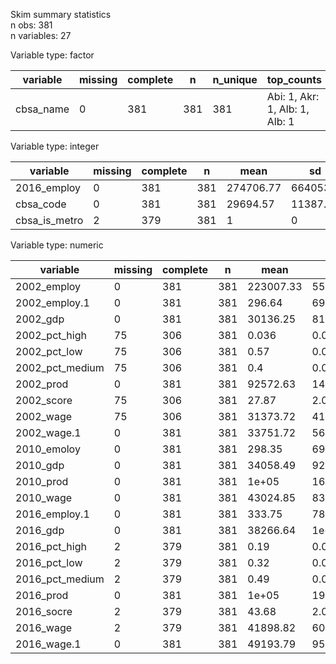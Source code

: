 Skim summary statistics  
 n obs: 381    
 n variables: 27    

Variable type: factor

| variable  | missing | complete |  n  | n_unique |           top_counts           | ordered |
|-----------|---------|----------|-----|----------|--------------------------------|---------|
| cbsa_name |    0    |   381    | 381 |   381    | Abi: 1, Akr: 1, Alb: 1, Alb: 1 |  FALSE  |

Variable type: integer

|   variable    | missing | complete |  n  |   mean    |    sd    |  p0   |  p25  |  p50  |  p75  |  p100   |
|---------------|---------|----------|-----|-----------|----------|-------|-------|-------|-------|---------|
|  2016_employ  |    0    |   381    | 381 | 274706.77 | 664053.4 |   0   | 43520 | 83000 | 2e+05 | 8229570 |
|   cbsa_code   |    0    |   381    | 381 | 29694.57  | 11387.92 | 10180 | 19740 | 29420 | 39740 |  49740  |
| cbsa_is_metro |    2    |   379    | 381 |     1     |    0     |   1   |   1   |   1   |   1   |    1    |

Variable type: numeric

|    variable     | missing | complete |  n  |   mean    |    sd     |    p0    |   p25    |   p50    |    p75    |    p100    |
|-----------------|---------|----------|-----|-----------|-----------|----------|----------|----------|-----------|------------|
|   2002_employ   |    0    |   381    | 381 | 223007.33 | 553169.87 |    0     |  29610   |  63090   |  168090   |  6670740   |
|  2002_employ.1  |    0    |   381    | 381 |  296.64   |  696.44   |  13.49   |  53.31   |  95.12   |  211.86   |  8558.38   |
|    2002_gdp     |    0    |   381    | 381 | 30136.25  | 81384.48  | 1431.37  |  4718.8  | 8835.59  | 20479.22  | 1090450.95 |
|  2002_pct_high  |   75    |   306    | 381 |   0.036   |   0.02    |  0.0096  |  0.022   |  0.032   |   0.046   |    0.15    |
|  2002_pct_low   |   75    |   306    | 381 |   0.57    |   0.036   |   0.45   |   0.55   |   0.57   |   0.59    |    0.67    |
| 2002_pct_medium |   75    |   306    | 381 |    0.4    |   0.026   |   0.32   |   0.38   |   0.4    |   0.41    |    0.48    |
|    2002_prod    |    0    |   381    | 381 | 92572.63  | 14063.38  | 67524.81 | 82631.02 | 89942.67 | 98868.14  | 178172.27  |
|   2002_score    |   75    |   306    | 381 |   27.87   |   2.09    |  21.33   |  26.66   |  27.64   |   28.92   |    36.5    |
|    2002_wage    |   75    |   306    | 381 | 31373.72  |  4125.51  | 23194.79 | 28410.14 | 30960.07 | 33444.33  |  51839.88  |
|   2002_wage.1   |    0    |   381    | 381 | 33751.72  |  5699.32  | 22766.57 | 29954.36 | 32793.18 | 36082.34  |  66025.63  |
|   2010_emoloy   |    0    |   381    | 381 |  298.35   |  693.38   |  19.84   |  55.06   |  97.08   |  220.61   |  8583.66   |
|    2010_gdp     |    0    |   381    | 381 | 34058.49  | 92165.74  | 2042.94  | 5324.38  | 10263.87 |  22815.3  | 1234042.64 |
|    2010_prod    |    0    |   381    | 381 |   1e+05   | 16210.45  | 75792.96 | 91860.48 | 99085.87 | 110780.49 | 181737.66  |
|    2010_wage    |    0    |   381    | 381 | 43024.85  |  8359.01  | 31132.59 | 37607.7  | 40985.54 | 45821.37  |  92649.98  |
|  2016_employ.1  |    0    |   381    | 381 |  333.75   |  780.72   |  19.88   |  59.14   |  107.43  |   249.7   |  9529.85   |
|    2016_gdp     |    0    |   381    | 381 | 38266.64  |   1e+05   | 2203.31  | 5683.63  | 11282.3  | 24836.14  | 1358143.22 |
|  2016_pct_high  |    2    |   379    | 381 |   0.19    |   0.042   |   0.11   |   0.16   |   0.19   |   0.22    |    0.38    |
|  2016_pct_low   |    2    |   379    | 381 |   0.32    |   0.037   |   0.19   |   0.29   |   0.31   |   0.33    |    0.47    |
| 2016_pct_medium |    2    |   379    | 381 |   0.49    |   0.027   |   0.39   |   0.47   |   0.49   |   0.51    |    0.57    |
|    2016_prod    |    0    |   381    | 381 |   1e+05   | 19131.64  | 77642.69 | 91250.43 | 98452.74 | 109787.44 |  286199.9  |
|   2016_socre    |    2    |   379    | 381 |   43.68   |   2.09    |  36.97   |  42.35   |  43.45   |   44.91   |   52.94    |
|    2016_wage    |    2    |   379    | 381 | 41898.82  |  6054.96  | 31858.91 | 37795.34 | 41090.89 | 44539.18  |  77804.77  |
|   2016_wage.1   |    0    |   381    | 381 | 49193.79  |  9568.59  | 34206.27 | 43141.52 | 47319.66 | 52539.11  | 123345.26  |
